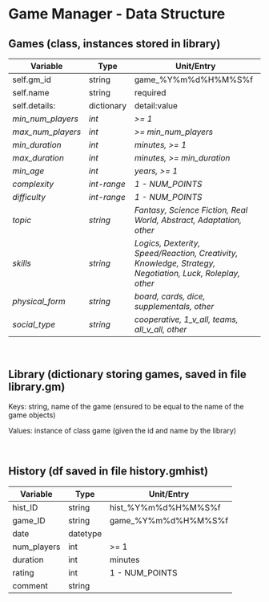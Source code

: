 # Game Manager - Data Structure

## Games (class, instances stored in library)

Variable        | Type      | Unit/Entry
----------------|-----------|-----------
self.gm_id      | string    | game_%Y%m%d%H%M%S%f
self.name       | string    | required
self.details:   | dictionary | detail:value
*min_num_players* | *int*       | *>= 1*
*max_num_players* | *int*       | *>= min_num_players*
*min_duration*    | *int*       | *minutes, >= 1*
*max_duration*    | *int*       | *minutes, >= min_duration*
*min_age*         | *int*       | *years, >= 1*
*complexity*      | *int-range* | *1 - NUM_POINTS*
*difficulty*      | *int-range* | *1 - NUM_POINTS*
*topic*           | *string*    | *Fantasy, Science Fiction, Real World, Abstract, Adaptation, other*
*skills*          | *string*    | *Logics, Dexterity, Speed/Reaction, Creativity, Knowledge, Strategy, Negotiation, Luck, Roleplay, other*
*physical_form*   | *string*    | *board, cards, dice, supplementals, other*
*social_type*     | *string*    | *cooperative, 1_v_all, teams, all_v_all, other*


<br>


## Library (dictionary storing games, saved in file library.gm)

Keys:   string, name of the game (ensured to be equal to the name of the game objects)

Values: instance of class game (given the id and name by the library)

<br>

## History (df saved in file history.gmhist)
Variable        | Type     | Unit/Entry
----------------|----------|-----------
hist_ID         | string   | hist_%Y%m%d%H%M%S%f  
game_ID         | string   | game_%Y%m%d%H%M%S%f
date            | datetype |   
num_players     | int      | >= 1
duration        | int      | minutes
rating          | int      | 1 - NUM_POINTS
comment         | string   |   
